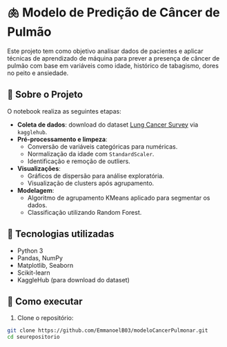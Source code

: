 # 🫁 Modelo de Predição de Câncer de Pulmão

Este projeto tem como objetivo analisar dados de pacientes e aplicar técnicas de aprendizado de máquina para prever a presença de câncer de pulmão com base em variáveis como idade, histórico de tabagismo, dores no peito e ansiedade.

## 📁 Sobre o Projeto

O notebook realiza as seguintes etapas:

- **Coleta de dados**: download do dataset [Lung Cancer Survey](https://www.kaggle.com/datasets/mysarahmadbhat/lung-cancer) via `kagglehub`.
- **Pré-processamento e limpeza**:
  - Conversão de variáveis categóricas para numéricas.
  - Normalização da idade com `StandardScaler`.
  - Identificação e remoção de outliers.
- **Visualizações**:
  - Gráficos de dispersão para análise exploratória.
  - Visualização de clusters após agrupamento.
- **Modelagem**:
  - Algoritmo de agrupamento KMeans aplicado para segmentar os dados.
  - Classificação utilizando Random Forest.

## 🧪 Tecnologias utilizadas

- Python 3
- Pandas, NumPy
- Matplotlib, Seaborn
- Scikit-learn
- KaggleHub (para download do dataset)

## 🚀 Como executar

1. Clone o repositório:

```bash
git clone https://github.com/EmmanoelB03/modeloCancerPulmonar.git
cd seurepositorio

